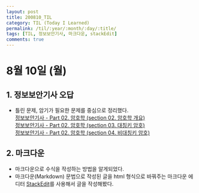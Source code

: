```yaml
---
layout: post
title: 200810_TIL
category: TIL (Today I Learned)
permalink: /til/:year/:month/:day/:title/
tags: [TIL, 정보보안기사, 마크다운, stackEdit]
comments: true
---
```

# 8월 10일 (월)

## 1. 정보보안기사 오답
- 틀린 문제, 암기가 필요한 문제를 중심으로 정리했다.  
  [정보보안기사 - Part 02. 암호학 (section 02. 암호학 개요)](https://yeonsu1936.github.io/%EC%A0%95%EB%B3%B4%EB%B3%B4%EC%95%88%EA%B8%B0%EC%82%AC/2020/08/10/part2-section2/)  
  [정보보안기사 - Part 02. 암호학 (section 03. 대칭키 암호)](https://yeonsu1936.github.io/%EC%A0%95%EB%B3%B4%EB%B3%B4%EC%95%88%EA%B8%B0%EC%82%AC/2020/08/10/part2-section3/)  
  [정보보안기사 - Part 02. 암호학 (section 04. 비대칭키 암호)](https://yeonsu1936.github.io/%EC%A0%95%EB%B3%B4%EB%B3%B4%EC%95%88%EA%B8%B0%EC%82%AC/2020/08/10/part2-section4/)

## 2. 마크다운
- 마크다운으로 수식을 작성하는 방법을 알게되었다.
- 마크다운(Markdown) 문법으로 작성된 글을 html 형식으로 바꿔주는 마크다운 에디터 [StackEdit](https://stackedit.io/)를 사용해서 글을 작성해봤다.
